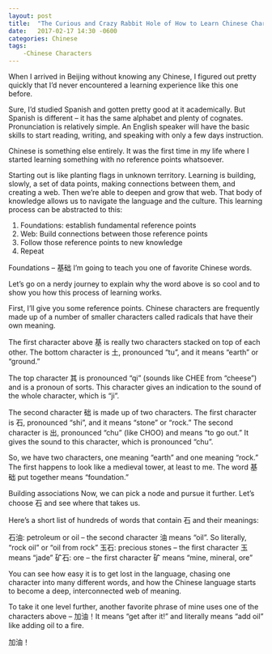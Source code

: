 ```yaml
---
layout: post
title:  "The Curious and Crazy Rabbit Hole of How to Learn Chinese Characters"
date:   2017-02-17 14:30 -0600
categories: Chinese
tags:
    -Chinese Characters
---
```


When I arrived in Beijing without knowing any Chinese, I figured out pretty quickly that I’d never encountered a learning experience like this one before.

Sure, I’d studied Spanish and gotten pretty good at it academically. But Spanish is different – it has the same alphabet and plenty of cognates. Pronunciation is relatively simple. An English speaker will have the basic skills to start reading, writing, and speaking with only a few days instruction.

Chinese is something else entirely. It was the first time in my life where I started learning something with no reference points whatsoever.

Starting out is like planting flags in unknown territory. Learning is building, slowly, a set of data points, making connections between them, and creating a web. Then we’re able to deepen and grow that web. That body of knowledge allows us to navigate the language and the culture. This learning process can be abstracted to this:

1.    Foundations: establish fundamental reference points
2.    Web: Build connections between those reference points
3.    Follow those reference points to new knowledge
4.    Repeat

Foundations – 基础
I’m going to teach you one of favorite Chinese words.

Let’s go on a nerdy journey to explain why the word above is so cool and to show you how this process of learning works.

First, I’ll give you some reference points. Chinese characters are frequently made up of a number of smaller characters called radicals that have their own meaning.

The first character above 基 is really two characters stacked on top of each other. The bottom character is 土, pronounced “tu”, and it means “earth” or “ground.”

The top character 其 is pronounced “qi” (sounds like CHEE from “cheese”) and is a pronoun of sorts. This character gives an indication to the sound of the whole character, which is “ji”.

The second character 础 is made up of two characters. The first character is 石, pronounced “shi”, and it means “stone” or “rock.” The second character is 出, pronounced “chu” (like CHOO) and means “to go out.” It gives the sound to this character, which is pronounced “chu”.

So, we have two characters, one meaning “earth” and one meaning “rock.” The first happens to look like a medieval tower, at least to me. The word 基础 put together means “foundation.”

Building associations
Now, we can pick a node and pursue it further. Let’s choose 石 and see where that takes us.

Here’s a short list of hundreds of words that contain 石 and their meanings:

石油: petroleum or oil – the second character 油 means “oil”. So literally, “rock oil” or “oil from rock”
玉石: precious stones – the first character 玉 means “jade”
矿石: ore – the first character 矿 means “mine, mineral, ore”

You can see how easy it is to get lost in the language, chasing one character into many different words, and how the Chinese language starts to become a deep, interconnected web of meaning.

To take it one level further, another favorite phrase of mine uses one of the characters above – 加油！It means “get after it!” and literally means “add oil” like adding oil to a fire.

加油！